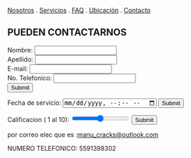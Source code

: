 [Nosotros](./nosotros.md) . [Servicios](./servicios.md) . [FAQ](FAQ.md) . [Ubicación](ubicacion.md) . [Contacto](./contacto.md)

## PUEDEN CONTACTARNOS

<form action="https://formspree.io/f/xbjwaowz" method="post">
Nombre: <input type="text" name="name"><br>
Apellido: <input type="text" name="apellidos"><br>
E-mail: <input type="text" name="email"><br>
No. Telefonico: <input type="text" name="no. telefonico"><br>
<input type="submit">
</form>

<label for="birthdaytime">Fecha de servicio:</label>
  <input type="datetime-local" id="birthdaytime" name="birthdaytime">
  <input type="submit" value="Submit">

<label for="vol">Calificacion ( 1 al 10):</label>
<input type="range" id="vol" name="vol" min="0" max="50">
  <input type="submit" value="Submit">

por correo elec que es :manu_cracks@outlook.com

NUMERO  TELEFONICO: 5591398302
  
  
  
    
 
